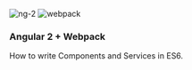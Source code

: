 ![ng-2][ng-2] ![webpack][webpack]

[ng-2]: https://raw.githubusercontent.com/nigelgilbert/ng2-webpack/master/pics/ng2.png
[webpack]: https://raw.githubusercontent.com/nigelgilbert/ng2-webpack/master/pics/webpack.png

### Angular 2 + Webpack
How to write Components and Services in ES6.
